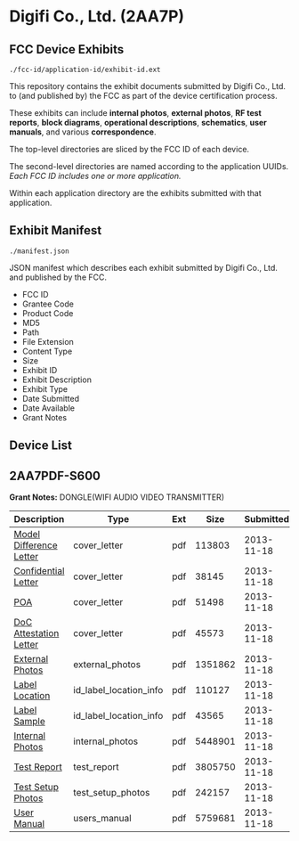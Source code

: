 # Digifi Co., Ltd. (2AA7P)
## FCC Device Exhibits

```
./fcc-id/application-id/exhibit-id.ext
```

This repository contains the exhibit documents submitted by Digifi Co., Ltd. to (and published by) the FCC as part of the device certification process.

These exhibits can include **internal photos**, **external photos**, **RF test reports**, **block diagrams**, **operational descriptions**, **schematics**, **user manuals**, and various **correspondence**.

The top-level directories are sliced by the FCC ID of each device.

The second-level directories are named according to the application UUIDs. *Each FCC ID includes one or more application.*

Within each application directory are the exhibits submitted with that application. 

## Exhibit Manifest

```
./manifest.json
```

JSON manifest which describes each exhibit submitted by Digifi Co., Ltd. and published by the FCC.

- FCC ID
- Grantee Code
- Product Code
- MD5
- Path
- File Extension
- Content Type
- Size
- Exhibit ID
- Exhibit Description
- Exhibit Type
- Date Submitted
- Date Available
- Grant Notes

## Device List
## 2AA7PDF-S600
**Grant Notes:** DONGLE(WIFI AUDIO VIDEO TRANSMITTER)

| Description | Type | Ext | Size | Submitted | Available |
| ----------- | ---- | --- | ---- | --------- | --------- |
| [Model Difference Letter](2AA7PDF-S600/acb40f1fd23c46fd02e948ca3fd904c6/2121481.pdf) | cover_letter | pdf | 113803 | 2013-11-18 | 2013-11-18 |
| [Confidential Letter](2AA7PDF-S600/acb40f1fd23c46fd02e948ca3fd904c6/2121482.pdf) | cover_letter | pdf | 38145 | 2013-11-18 | 2013-11-18 |
| [POA](2AA7PDF-S600/acb40f1fd23c46fd02e948ca3fd904c6/2121483.pdf) | cover_letter | pdf | 51498 | 2013-11-18 | 2013-11-18 |
| [DoC Attestation Letter](2AA7PDF-S600/acb40f1fd23c46fd02e948ca3fd904c6/2121484.pdf) | cover_letter | pdf | 45573 | 2013-11-18 | 2013-11-18 |
| [External Photos](2AA7PDF-S600/acb40f1fd23c46fd02e948ca3fd904c6/2121485.pdf) | external_photos | pdf | 1351862 | 2013-11-18 | 2013-11-18 |
| [Label Location](2AA7PDF-S600/acb40f1fd23c46fd02e948ca3fd904c6/2121489.pdf) | id_label_location_info | pdf | 110127 | 2013-11-18 | 2013-11-18 |
| [Label Sample](2AA7PDF-S600/acb40f1fd23c46fd02e948ca3fd904c6/2121490.pdf) | id_label_location_info | pdf | 43565 | 2013-11-18 | 2013-11-18 |
| [Internal Photos](2AA7PDF-S600/acb40f1fd23c46fd02e948ca3fd904c6/2121487.pdf) | internal_photos | pdf | 5448901 | 2013-11-18 | 2013-11-18 |
| [Test Report](2AA7PDF-S600/acb40f1fd23c46fd02e948ca3fd904c6/2121486.pdf) | test_report | pdf | 3805750 | 2013-11-18 | 2013-11-18 |
| [Test Setup Photos](2AA7PDF-S600/acb40f1fd23c46fd02e948ca3fd904c6/2121491.pdf) | test_setup_photos | pdf | 242157 | 2013-11-18 | 2013-11-18 |
| [User Manual](2AA7PDF-S600/acb40f1fd23c46fd02e948ca3fd904c6/2121488.pdf) | users_manual | pdf | 5759681 | 2013-11-18 | 2013-11-18 |
